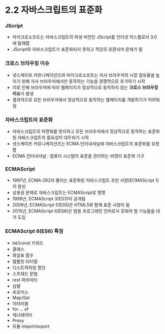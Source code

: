 # 2.2 자바스크립트의 표준화
### JScript
- 마이크로소프트는 자바스크립트의 파생 버전인 JScript를 인터넷 익스플로러 3.0에 탐재함
- JScript와 자바스크립트가 표준화되지 못하고 적당히 호환되어 문제가 됨
### 크로스 브라우징 이슈
- 넷스케이프 커뮤니케이션즈와 마이크로소프트는 자사 브라우저의 시장 점유율을 높이기 위해 자사 브라우저에서만 동작하는 기능을 경쟁적으로 추가하기 시작
- 이로 인해 브라우저에 따라 웹페이지가 정상적으로 동작하지 않는 **크로스 브라우징 이슈**가 발생
- 결과적으로 모든 브라우저에서 정상적으로 동작하는 웹페이지를 개발하기가 어려워짐
### 자바스크립트의 표준화
- 자바스크립트의 파편화를 방지하고 모든 브라우저에서 정상적으로 동작하는 표준화된 자바스크립트의 필요성이 대두되기 시작
- 넷스케이프 커뮤니케이션즈는 ECMA 인터내셔널에 자바스크립트의 표준화를 요청함
- ECMA 인터내셔널 : 컴퓨터 시스템의 표준을 관리하는 비영리 표준화 기구
### ECMAScript
- 1997년, ECMA-262라 불리는 표준화된 자바스크립트 초반 사양(ECMAScript 1)이 완성
- 상표권 문제로 자바스크립트는 ECMAScript로 명명
- 1999년, ECMAScript 3(ES3)이 공개됨
- 2009년, ECMAScript 5(ES5)은 HTML5와 함께 표준 사양이 됨
- 2015년, ECMAScript 6(ES6)은 범용 프로그래밍 언어로서 갖춰야 할 기능들을 대거 도입
### ECMAScript 6(ES6) 특징
- let/const 키워드
- 클래스
- 화살표 함수
- 템플릿 리터럴
- 디스트럭처링 할당
- 스프레드 문법
- rest 파라미터
- 심벌
- 프로미스
- Map/Set
- 이터러블
- for ... of
- 제너레이터
- Proxy
- 모듈 import/export
